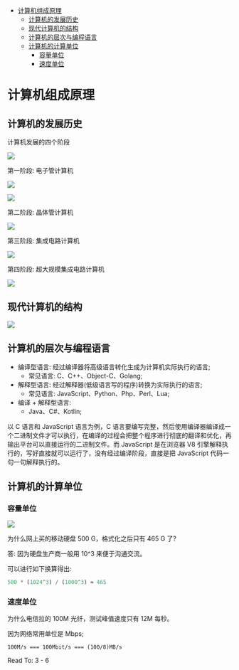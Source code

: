 <!--
abbrlink: tq8wd9nw
-->

- [计算机组成原理](#计算机组成原理)
  - [计算机的发展历史](#计算机的发展历史)
  - [现代计算机的结构](#现代计算机的结构)
  - [计算机的层次与编程语言](#计算机的层次与编程语言)
  - [计算机的计算单位](#计算机的计算单位)
    - [容量单位](#容量单位)
    - [速度单位](#速度单位)

# 计算机组成原理

## 计算机的发展历史

计算机发展的四个阶段

![](http://with.muyunyun.cn/20f4d05194338094b21defa7977c357e.jpg)

第一阶段: 电子管计算机

![](http://with.muyunyun.cn/981859a7e9a5f642c802559466682ac1.jpg-300)

![](http://with.muyunyun.cn/fdb522e3b98b19ec07dac13b147ad5a3.jpg-300)

第二阶段: 晶体管计算机

![](http://with.muyunyun.cn/3740ffbc8eedba24e33c53ce4f59b32e.jpg-400)

第三阶段: 集成电路计算机

![](http://with.muyunyun.cn/4afca0d86589e900ffd34193b27261de.jpg-300)

第四阶段: 超大规模集成电路计算机

![](http://with.muyunyun.cn/fbbcdc55d25e0266ff29a3154496c5d0.jpg)

## 现代计算机的结构

![](http://with.muyunyun.cn/fe5d989d5af9d9fa2798ce1f78e303b7.jpg-400)

## 计算机的层次与编程语言

* 编译型语言: 经过编译器将高级语言转化生成为计算机实际执行的语言;
  * 常见语言: C、C++、Object-C、Golang;
* 解释型语言: 经过解释器(低级语言写的程序)转换为实际执行的语言;
  * 常见语言: JavaScript、Python、Php、Perl、Lua;
* 编译 + 解释型语言:
  * Java、C#、Kotlin;

以 C 语言和 JavaScript 语言为例，C 语言要编写完整，然后使用编译器编译成一个二进制文件才可以执行，在编译的过程会把整个程序进行彻底的翻译和优化，再输出平台可以直接运行的二进制文件。而 JavaScript 是在浏览器 V8 引擎解释执行的，写好直接就可以运行了，没有经过编译阶段，直接是把 JavaScript 代码一句一句解释执行的。

## 计算机的计算单位

### 容量单位

![](http://with.muyunyun.cn/5cb5ecfcdb8dc250e1c981268d0b990d.jpg)

为什么网上买的移动硬盘 500 G，格式化之后只有 465 G 了?

答: 因为硬盘生产商一般用 10^3 来便于沟通交流。

可以进行如下换算得出:

```js
500 * (1024^3) / (1000^3) ≈ 465
```

### 速度单位

为什么电信拉的 100M 光纤，测试峰值速度只有 12M 每秒。

因为网络常用单位是 Mbps;

```
100M/s === 100Mbit/s === (100/8)MB/s
```

Read To: 3 - 6
